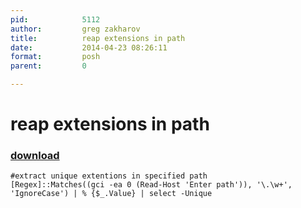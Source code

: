 ```yaml
---
pid:            5112
author:         greg zakharov
title:          reap extensions in path
date:           2014-04-23 08:26:11
format:         posh
parent:         0

---
```


# reap extensions in path

### [download](Scripts\5112.ps1)



```posh
#extract unique extentions in specified path
[Regex]::Matches((gci -ea 0 (Read-Host 'Enter path')), '\.\w+', 'IgnoreCase') | % {$_.Value} | select -Unique
```
